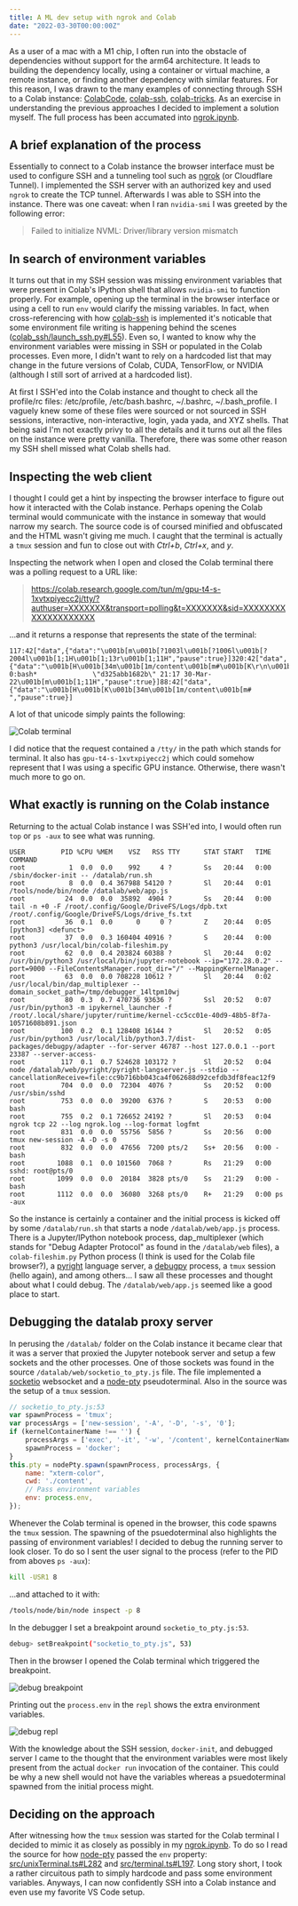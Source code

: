 ```yaml
---
title: A ML dev setup with ngrok and Colab
date: "2022-03-30T00:00:00Z"
---
```


As a user of a mac with a M1 chip, I often run into the obstacle of
dependencies without support for the arm64 architecture. It leads to
building the dependency locally, using a container or virtual machine, a
remote instance, or finding another dependency with similar features. For
this reason, I was drawn to the many examples of connecting through SSH to
a Colab instance: [ColabCode](https://github.com/abhishekkrthakur/colabcode), 
[colab-ssh](https://github.com/WassimBenzarti/colab-ssh), [colab-tricks](https://github.com/shawwn/colab-tricks).
As an exercise in understanding the previous approaches I decided to implement
a solution myself. The full process has been accumated into [ngrok.ipynb](https://github.com/jjgp/colab/blob/main/notebooks/ngrok.ipynb).

## A brief explanation of the process

Essentially to connect to a Colab instance the browser interface must be used 
to configure SSH and a tunneling tool such as [ngrok](https://ngrok.com/)
(or Cloudflare Tunnel). I implemented the SSH server with an authorized key and
used `ngrok` to create the TCP tunnel. Afterwards I was able to SSH into the 
instance. There was one caveat: when I ran `nvidia-smi` I was greeted by the 
following error:

> Failed to initialize NVML: Driver/library version mismatch

## In search of environment variables

It turns out that in my SSH session was missing environment variables that were
present in Colab's IPython shell that allows `nvidia-smi` to function properly. 
For example, opening up the terminal in the browser interface or using a cell
to run `env` would clarify the missing variables. In fact, when cross-referencing
with how [colab-ssh](https://github.com/WassimBenzarti/colab-ssh) is implemented 
it's noticable that some environment file writing is happening behind the scenes 
([colab_ssh/launch_ssh.py#L55](https://github.com/WassimBenzarti/colab-ssh/blob/0e495da074a9ded37e09e50b26a15b39eb8a4fb0/colab_ssh/launch_ssh.py#L55)). Even so, I wanted to know why the environment variables
were missing in SSH or populated in the Colab processes. Even more, I didn't want to rely
on a hardcoded list that may change in the future versions of Colab, CUDA, TensorFlow,
or NVIDIA (although I still sort of arrived at a hardcoded list).

At first I SSH'ed into the Colab instance and thought to check all the profile/rc files:
/etc/profile, /etc/bash.bashrc, ~/.bashrc, ~/.bash_profile. I vaguely knew some of these
files were sourced or not sourced in SSH sessions, interactive, non-interactive, login,
yada yada, and XYZ shells. That being said I'm not exactly privy to all the details and 
it turns out all the files on the instance were pretty vanilla. Therefore, there was
some other reason my SSH shell missed what Colab shells had.

## Inspecting the web client

I thought I could get a hint by inspecting the browser interface to figure out how it
interacted with the Colab instance. Perhaps opening the Colab terminal would
communicate with the instance in someway that would narrow my search. The source code
is of coursed minified and obfuscated and the HTML wasn't giving me much. I caught
that the terminal is actually a `tmux` session and fun to close out with *Ctrl+b*, *Ctrl+x*,
and *y*.

Inspecting the network when I open and closed the Colab terminal there was a polling request
to a URL like:

> https://colab.research.google.com/tun/m/gpu-t4-s-1xvtxpiyecc2j/tty/?authuser=XXXXXXX&transport=polling&t=XXXXXXX&sid=XXXXXXXXXXXXXXXXXXXX

...and it returns a response that represents the state of the terminal:

```
117:42["data",{"data":"\u001b[m\u001b[?1003l\u001b[?1006l\u001b[?2004l\u001b[1;1H\u001b[1;13r\u001b[1;11H","pause":true}]320:42["data",{"data":"\u001b[H\u001b[34m\u001b[1m/content\u001b[m#\u001b[K\r\n\u001b[K\r\n\u001b[K\r\n\u001b[K\r\n\u001b[K\r\n\u001b[K\r\n\u001b[K\r\n\u001b[K\r\n\u001b[K\r\n\u001b[K\r\n\u001b[K\r\n\u001b[K\r\n\u001b[37m\u001b[40m[0] 0:bash*              \"d325abb1682b\" 21:17 30-Mar-22\u001b[m\u001b[1;11H","pause":true}]88:42["data",{"data":"\u001b[H\u001b[K\u001b[34m\u001b[1m/content\u001b[m# ","pause":true}]
```

A lot of that unicode simply paints the following:

![Colab terminal](https://user-images.githubusercontent.com/3421544/160933923-58ab1cf2-ef91-4d16-84ad-2b120a6dbdd1.png)

I did notice that the request contained a `/tty/` in the path which stands for terminal. It also has
`gpu-t4-s-1xvtxpiyecc2j` which could somehow represent that I was using a specific GPU instance. Otherwise, 
there wasn't much more to go on.

## What exactly is running on the Colab instance

Returning to the actual Colab instance I was SSH'ed into, I would often run `top` or `ps -aux` to see
what was running.

```
USER         PID %CPU %MEM    VSZ   RSS TTY      STAT START   TIME COMMAND
root           1  0.0  0.0    992     4 ?        Ss   20:44   0:00 /sbin/docker-init -- /datalab/run.sh
root           8  0.0  0.4 367988 54120 ?        Sl   20:44   0:01 /tools/node/bin/node /datalab/web/app.js
root          24  0.0  0.0  35892  4904 ?        Ss   20:44   0:00 tail -n +0 -F /root/.config/Google/DriveFS/Logs/dpb.txt /root/.config/Google/DriveFS/Logs/drive_fs.txt
root          36  0.1  0.0      0     0 ?        Z    20:44   0:05 [python3] <defunct>
root          37  0.0  0.3 160404 40916 ?        S    20:44   0:00 python3 /usr/local/bin/colab-fileshim.py
root          62  0.0  0.4 203824 60388 ?        Sl   20:44   0:02 /usr/bin/python3 /usr/local/bin/jupyter-notebook --ip="172.28.0.2" --port=9000 --FileContentsManager.root_dir="/" --MappingKernelManager.
root          63  0.0  0.0 708228 10612 ?        Sl   20:44   0:02 /usr/local/bin/dap_multiplexer --domain_socket_path=/tmp/debugger_14ltpm10wj
root          80  0.3  0.7 470736 93636 ?        Ssl  20:52   0:07 /usr/bin/python3 -m ipykernel_launcher -f /root/.local/share/jupyter/runtime/kernel-cc5cc01e-40d9-48b5-8f7a-10571608b891.json
root         100  0.2  0.1 128408 16144 ?        Sl   20:52   0:05 /usr/bin/python3 /usr/local/lib/python3.7/dist-packages/debugpy/adapter --for-server 46787 --host 127.0.0.1 --port 23387 --server-access-
root         117  0.1  0.7 524628 103172 ?       Sl   20:52   0:04 node /datalab/web/pyright/pyright-langserver.js --stdio --cancellationReceive=file:cc9b716bb043ca4f062688d92cefdb3df8feac12f9
root         704  0.0  0.0  72304  4076 ?        Ss   20:52   0:00 /usr/sbin/sshd
root         753  0.0  0.0  39200  6376 ?        S    20:53   0:00 bash
root         755  0.2  0.1 726652 24192 ?        Sl   20:53   0:04 ngrok tcp 22 --log ngrok.log --log-format logfmt
root         831  0.0  0.0  55756  5856 ?        Ss   20:56   0:00 tmux new-session -A -D -s 0
root         832  0.0  0.0  47656  7200 pts/2    Ss+  20:56   0:00 -bash
root        1088  0.1  0.0 101560  7068 ?        Rs   21:29   0:00 sshd: root@pts/0
root        1099  0.0  0.0  20184  3828 pts/0    Ss   21:29   0:00 -bash
root        1112  0.0  0.0  36080  3268 pts/0    R+   21:29   0:00 ps -aux
```

So the instance is certainly a container and the initial process is kicked off by some `/datalab/run.sh` that
starts a node `/datalab/web/app.js` process. There is a Jupyter/IPython notebook process, dap_multiplexer (which
stands for "Debug Adapter Protocol" as found in the `/datalab/web` files), a `colab-fileshim.py` Python process (I think is used for the Colab file browser?), a [pyright](https://github.com/microsoft/pyright) language server, a [debugpy](https://github.com/microsoft/debugpy) process, a `tmux` session (hello again), and among others... I saw all these processes
and thought about what I could debug. The `/datalab/web/app.js` seemed like a good place to start.

## Debugging the datalab proxy server

In perusing the `/datalab/` folder on the Colab instance it became clear that it was a server that proxied the
Jupyter notebook server and setup a few sockets and the other processes. One of those sockets was found in the source
`/datalab/web/socketio_to_pty.js` file. The file implemented a [socketio](https://socket.io/) websocket and a [node-pty](https://github.com/microsoft/node-pty) pseudoterminal. Also in the source was the setup of a `tmux` session.

```js
// socketio_to_pty.js:53
var spawnProcess = 'tmux';
var processArgs = ['new-session', '-A', '-D', '-s', '0'];
if (kernelContainerName !== '') {
    processArgs = ['exec', '-it', '-w', '/content', kernelContainerName, spawnProcess].concat(processArgs);
    spawnProcess = 'docker';
}
this.pty = nodePty.spawn(spawnProcess, processArgs, {
    name: "xterm-color",
    cwd: './content',
    // Pass environment variables
    env: process.env,
});
```

Whenever the Colab terminal is opened in the browser, this code spawns the `tmux` session. The spawning of the
psuedoterminal also highlights the passing of environment variables! I decided to debug the running server to
look closer. To do so I sent the user signal to the process (refer to the PID from aboves `ps -aux`):

```sh
kill -USR1 8
```

...and attached to it with:

```sh
/tools/node/bin/node inspect -p 8
```

In the debugger I set a breakpoint around `socketio_to_pty.js:53`.

```sh
debug> setBreakpoint("socketio_to_pty.js", 53)
```

Then in the browser I opened the Colab terminal which triggered the breakpoint.

![debug breakpoint](https://user-images.githubusercontent.com/3421544/160939415-bb533170-8a15-4f72-8bc6-1ad5d42e6117.png)

Printing out the `process.env` in the `repl` shows the extra environment variables.

![debug repl](https://user-images.githubusercontent.com/3421544/160938928-06d1f559-29c9-4f7b-a8ce-91d62ab140a2.png)

With the knowledge about the SSH session, `docker-init`, and debugged server I came to the thought that the
environment variables were most likely present from the actual `docker run` invocation of the container. This
could be why a new shell would not have the variables whereas a psuedoterminal spawned from
the initial process might.

## Deciding on the approach

After witnessing how the `tmux` session was started for the Colab terminal I decided to mimic it as closely as
possibly in my [ngrok.ipynb](https://github.com/jjgp/colab/blob/main/notebooks/ngrok.ipynb). To do so I read the
source for how [node-pty](https://github.com/microsoft/node-pty) passed the `env` property: [src/unixTerminal.ts#L282](https://github.com/microsoft/node-pty/blob/1674722e1caf3ff4dd52438b70ed68d46af83a6d/src/unixTerminal.ts#L282) 
and [src/terminal.ts#L197](https://github.com/microsoft/node-pty/blob/1674722e1caf3ff4dd52438b70ed68d46af83a6d/src/terminal.ts#L197). 
Long story short, I took a rather circuitous path to simply hardcode and pass some environment variables. Anyways, I can now
confidently SSH into a Colab instance and even use my favorite VS Code setup.
